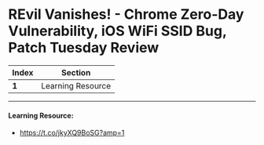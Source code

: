 # REvil Vanishes! - Chrome Zero-Day Vulnerability, iOS WiFi SSID Bug, Patch Tuesday Review

Index | Section
--- | ---
**1** | Learning Resource

___


#### Learning Resource: 

* https://t.co/jkyXQ9BoSG?amp=1
